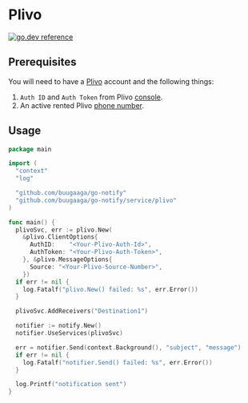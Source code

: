 # Plivo

[![go.dev reference](https://img.shields.io/badge/go.dev-reference-007d9c?logo=go&logoColor=white&style=flat)](https://pkg.go.dev/github.com/buugaaga/go-notify/service/plivo)

## Prerequisites

You will need to have a [Plivo](https://www.plivo.com/) account and the
following things:

1. `Auth ID` and `Auth Token` from Plivo [console](https://console.plivo.com/dashboard/).
1. An active rented Plivo [phone number](https://console.plivo.com/active-phone-numbers/).

## Usage

```go
package main

import (
  "context"
  "log"

  "github.com/buugaaga/go-notify"
  "github.com/buugaaga/go-notify/service/plivo"
)

func main() {
  plivoSvc, err := plivo.New(
    &plivo.ClientOptions{
      AuthID:    "<Your-Plivo-Auth-Id>",
      AuthToken: "<Your-Plivo-Auth-Token>",
    }, &plivo.MessageOptions{
      Source: "<Your-Plivo-Source-Number>",
    })
  if err != nil {
    log.Fatalf("plivo.New() failed: %s", err.Error())
  }

  plivoSvc.AddReceivers("Destination1")

  notifier := notify.New()
  notifier.UseServices(plivoSvc)

  err = notifier.Send(context.Background(), "subject", "message")
  if err != nil {
    log.Fatalf("notifier.Send() failed: %s", err.Error())
  }

  log.Printf("notification sent")
}
```
